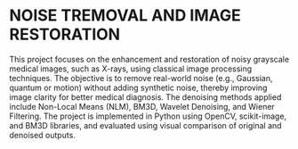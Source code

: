 # NOISE TREMOVAL AND IMAGE RESTORATION
This project focuses on the enhancement and restoration of noisy grayscale medical images, such as X-rays, using classical image processing techniques. The objective is to remove real-world noise (e.g., Gaussian, quantum or motion) without adding synthetic noise, thereby improving image clarity for better medical diagnosis. The denoising methods applied include Non-Local Means (NLM), BM3D, Wavelet Denoising, and Wiener Filtering. The project is implemented in Python using OpenCV, scikit-image, and BM3D libraries, and evaluated using visual comparison of original and denoised outputs.
